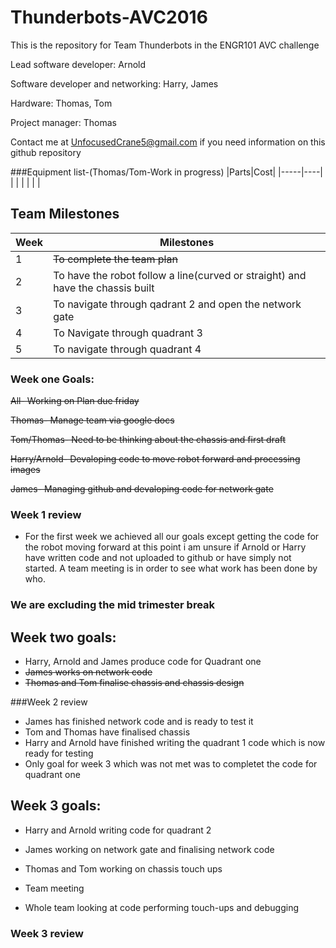 # Thunderbots-AVC2016
This is the repository for Team Thunderbots in the ENGR101 AVC challenge

Lead software developer: Arnold 

Software developer and networking: Harry, James

Hardware: Thomas, Tom

Project manager: Thomas

Contact me at UnfocusedCrane5@gmail.com if you need information on this github repository

###Equipment list-(Thomas/Tom-Work in progress)
|Parts|Cost|
|-----|----|
|     |    |
|     |    |



## Team Milestones

|Week|                     Milestones                      |
|----|-----------------------------------------------------|
| 1  |~~To complete the team plan~~                            |
| 2  |To have the robot follow a line(curved or straight) and have the chassis built  |
| 3  |To navigate through qadrant 2 and open the network gate|
| 4  |To Navigate through quadrant 3|
| 5  |To navigate through quadrant 4|




### Week one Goals:

~~All- Working on Plan due friday~~

~~Thomas- Manage team via google docs~~

~~Tom/Thomas- Need to be thinking about the chassis and first draft~~

~~Harry/Arnold- Devaloping code to move robot forward and processing images~~

~~James- Managing github and devaloping code for network gate~~

### Week 1 review
* For the first week we achieved all our goals except getting the code for the robot moving forward
at this point i am unsure if Arnold or Harry have written code and not uploaded to github or have simply not started. A team
meeting is in order to see what work has been done by who.

### We are excluding the mid trimester break

## Week two goals:
* Harry, Arnold and James produce code for Quadrant one
* ~~James works on network code~~
* ~~Thomas and Tom finalise chassis and chassis design~~

###Week 2 review
* James has finished network code and is ready to test it
* Tom and Thomas have finalised chassis
* Harry and Arnold have finished writing the quadrant 1 code which is now ready for testing
* Only goal for week 3 which was not met was to completet the code for quadrant one

## Week 3 goals:
* Harry and Arnold writing code for quadrant 2

* James working on network gate and finalising network code

* Thomas and Tom working on chassis touch ups

* Team meeting

* Whole team looking at code performing touch-ups and debugging
### Week 3 review 
